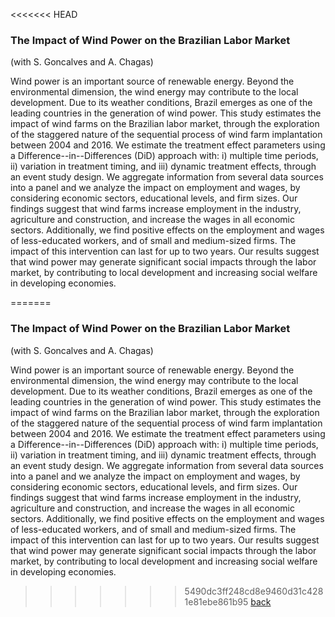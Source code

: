 <<<<<<< HEAD
### The Impact of Wind Power on the Brazilian Labor Market
(with S. Goncalves and A. Chagas)

Wind power is an important source of renewable energy. Beyond the environmental dimension, the wind energy may contribute to the local development. Due to its weather conditions, Brazil emerges as one of the leading countries in the generation of wind power. This study estimates the impact of wind farms on the Brazilian labor market, through the exploration of the staggered nature of the sequential process of wind farm implantation between 2004 and 2016. We estimate the treatment effect parameters using a Difference--in--Differences (DiD) approach with: i) multiple time periods, ii) variation in treatment timing, and iii) dynamic treatment effects, through an event study design. We aggregate information from several data sources into a panel and we analyze the impact on employment and wages, by considering economic sectors, educational levels, and firm sizes. Our findings suggest that wind farms increase employment in the industry, agriculture and construction, and increase the wages in all economic sectors. Additionally, we find positive effects on the employment and wages of less-educated workers, and of small and medium-sized firms. The impact of this intervention can last for up to two years. Our results suggest that wind power may generate significant social impacts through the labor market, by contributing to local development and increasing social welfare in developing economies.

=======
### The Impact of Wind Power on the Brazilian Labor Market
(with S. Goncalves and A. Chagas)

Wind power is an important source of renewable energy. Beyond the environmental dimension, the wind energy may contribute to the local development. Due to its weather conditions, Brazil emerges as one of the leading countries in the generation of wind power. This study estimates the impact of wind farms on the Brazilian labor market, through the exploration of the staggered nature of the sequential process of wind farm implantation between 2004 and 2016. We estimate the treatment effect parameters using a Difference--in--Differences (DiD) approach with: i) multiple time periods, ii) variation in treatment timing, and iii) dynamic treatment effects, through an event study design. We aggregate information from several data sources into a panel and we analyze the impact on employment and wages, by considering economic sectors, educational levels, and firm sizes. Our findings suggest that wind farms increase employment in the industry, agriculture and construction, and increase the wages in all economic sectors. Additionally, we find positive effects on the employment and wages of less-educated workers, and of small and medium-sized firms. The impact of this intervention can last for up to two years. Our results suggest that wind power may generate significant social impacts through the labor market, by contributing to local development and increasing social welfare in developing economies.

>>>>>>> 5490dc3ff248cd8e9460d31c4281e81ebe861b95
[back](./)